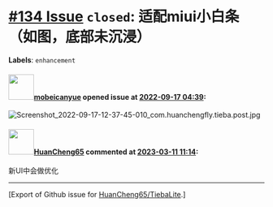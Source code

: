 # [\#134 Issue](https://github.com/HuanCheng65/TiebaLite/issues/134) `closed`: 适配miui小白条（如图，底部未沉浸）
**Labels**: `enhancement`


#### <img src="https://avatars.githubusercontent.com/u/81098819?u=63658a7bab37a373263d53935ba012a14590655b&v=4" width="50">[mobeicanyue](https://github.com/mobeicanyue) opened issue at [2022-09-17 04:39](https://github.com/HuanCheng65/TiebaLite/issues/134):

![Screenshot_2022-09-17-12-37-45-010_com.huanchengfly.tieba.post.jpg](https://user-images.githubusercontent.com/81098819/190840706-7ea27169-cb87-4e7c-811d-e04ad99b8a80.jpg)

#### <img src="https://avatars.githubusercontent.com/u/22636177?u=5e5e656c62ba51f1661d80a6a0fd9ec098e5023b&v=4" width="50">[HuanCheng65](https://github.com/HuanCheng65) commented at [2023-03-11 11:14](https://github.com/HuanCheng65/TiebaLite/issues/134#issuecomment-1464888518):

新UI中会做优化


-------------------------------------------------------------------------------



[Export of Github issue for [HuanCheng65/TiebaLite](https://github.com/HuanCheng65/TiebaLite).]
